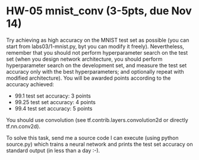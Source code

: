 # HW-05 mnist_conv (3-5pts, due Nov 14)

Try achieving as high accuracy on the MNIST test set as possible (you can start from labs03/1-mnist.py, byt you can modify it freely). Nevertheless, remember that you should not perform hyperparameter search on the test set (when you design network architecture, you should perform hyperparameter search on the development set, and measure the test set accuracy only with the best hyperparameters; and optionally repeat with modified architecture). You will be awarded points according to the accuracy achieved:
* 99.1 test set accuracy: 3 points
* 99.25 test set accuracy: 4 points
* 99.4 test set accuracy: 5 points

You should use convolution (see tf.contrib.layers.convolution2d or directly tf.nn.conv2d).

To solve this task, send me a source code I can execute (using python source.py) which trains a neural network and prints the test set accuracy on standard output (in less than a day :-).
